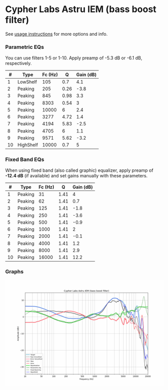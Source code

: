 # Cypher Labs Astru IEM (bass boost filter)
See [usage instructions](https://github.com/jaakkopasanen/AutoEq#usage) for more options and info.

### Parametric EQs
You can use filters 1-5 or 1-10. Apply preamp of -5.3 dB or -6.1 dB, respectively.

|   # | Type      |   Fc (Hz) |    Q |   Gain (dB) |
|-----|-----------|-----------|------|-------------|
|   1 | LowShelf  |       105 | 0.7  |         4.1 |
|   2 | Peaking   |       205 | 0.26 |        -3.8 |
|   3 | Peaking   |       845 | 0.98 |         3.3 |
|   4 | Peaking   |      8303 | 0.54 |         3   |
|   5 | Peaking   |     10000 | 6    |         2.4 |
|   6 | Peaking   |      3277 | 4.72 |         1.4 |
|   7 | Peaking   |      4194 | 5.83 |        -2.5 |
|   8 | Peaking   |      4705 | 6    |         1.1 |
|   9 | Peaking   |      9571 | 5.62 |        -3.2 |
|  10 | HighShelf |     10000 | 0.7  |         5   |

### Fixed Band EQs
When using fixed band (also called graphic) equalizer, apply preamp of **-12.4 dB** (if available) and set gains manually with these parameters.

|   # | Type    |   Fc (Hz) |    Q |   Gain (dB) |
|-----|---------|-----------|------|-------------|
|   1 | Peaking |        31 | 1.41 |         4   |
|   2 | Peaking |        62 | 1.41 |         0.7 |
|   3 | Peaking |       125 | 1.41 |        -1.8 |
|   4 | Peaking |       250 | 1.41 |        -3.6 |
|   5 | Peaking |       500 | 1.41 |        -0.9 |
|   6 | Peaking |      1000 | 1.41 |         2   |
|   7 | Peaking |      2000 | 1.41 |        -0.1 |
|   8 | Peaking |      4000 | 1.41 |         1.2 |
|   9 | Peaking |      8000 | 1.41 |         2.9 |
|  10 | Peaking |     16000 | 1.41 |        12.2 |

### Graphs
![](./Cypher%20Labs%20Astru%20IEM%20(bass%20boost%20filter).png)
